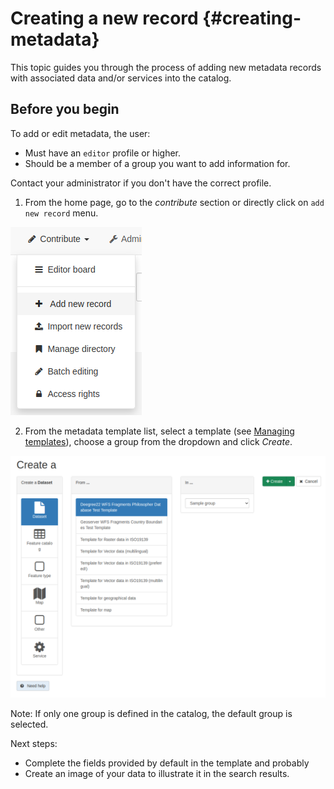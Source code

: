 # Creating a new record {#creating-metadata}

This topic guides you through the process of adding new metadata records with associated data and/or services into the catalog.

## Before you begin

To add or edit metadata, the user:

-   Must have an `editor` profile or higher.
-   Should be a member of a group you want to add information for.

Contact your administrator if you don't have the correct profile.

1.  From the home page, go to the *contribute* section or directly click on `add new record` menu.

![](img/add-new-record.png)

2.  From the metadata template list, select a template (see [Managing templates](managing-templates.md)), choose a group from the dropdown and click *Create*.

![](img/creating-metadata.png)

Note: If only one group is defined in the catalog, the default group is selected.

Next steps:

-   Complete the fields provided by default in the template and probably
-   Create an image of your data to illustrate it in the search results.
